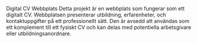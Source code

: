 Digital CV Webbplats
Detta projekt är en webbplats som fungerar som ett digitalt CV. Webbplatsen presenterar utbildning, erfarenheter, och kontaktuppgifter på ett professionellt sätt. Den är avsedd att användas som ett komplement till ett fysiskt CV och kan delas med potentiella arbetsgivare eller utbildningsanordnare.
